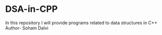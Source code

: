 # DSA-in-CPP
In this repository I will provide programs related to data structures in C++
Author- Soham Dalvi
